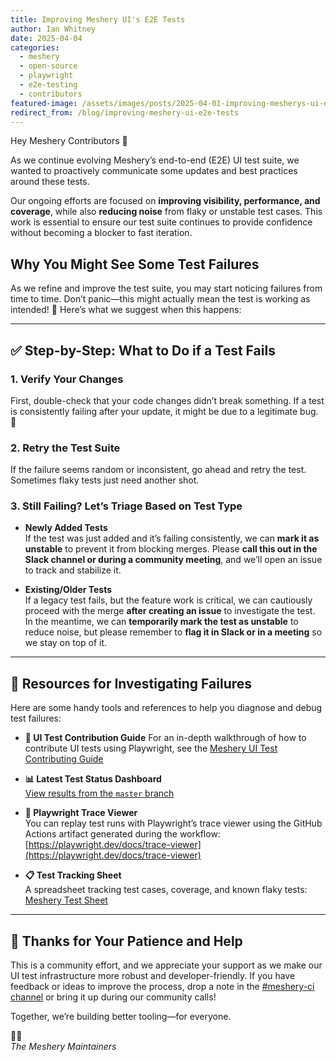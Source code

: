 ```yaml
---
title: Improving Meshery UI's E2E Tests
author: Ian Whitney
date: 2025-04-04
categories: 
  - meshery
  - open-source
  - playwright
  - e2e-testing
  - contributors
featured-image: /assets/images/posts/2025-04-01-improving-mesherys-ui-e2e-tests/6-02.png
redirect_from: /blog/improving-meshery-ui-e2e-tests
---
```


Hey Meshery Contributors 👋

As we continue evolving Meshery’s end-to-end (E2E) UI test suite, we wanted to proactively communicate some updates and best practices around these tests.

Our ongoing efforts are focused on **improving visibility, performance, and coverage**, while also **reducing noise** from flaky or unstable test cases. This work is essential to ensure our test suite continues to provide confidence without becoming a blocker to fast iteration.

## Why You Might See Some Test Failures

As we refine and improve the test suite, you may start noticing failures from time to time. Don’t panic—this might actually mean the test is working as intended! 🎉 Here’s what we suggest when this happens:

---

## ✅ Step-by-Step: What to Do if a Test Fails

### 1. Verify Your Changes  
First, double-check that your code changes didn’t break something. If a test is consistently failing after your update, it might be due to a legitimate bug. 🐛 

### 2. Retry the Test Suite  
If the failure seems random or inconsistent, go ahead and retry the test. Sometimes flaky tests just need another shot.

### 3. Still Failing? Let’s Triage Based on Test Type

- **Newly Added Tests**  
  If the test was just added and it’s failing consistently, we can **mark it as unstable** to prevent it from blocking merges. Please **call this out in the Slack channel or during a community meeting**, and we’ll open an issue to track and stabilize it.

- **Existing/Older Tests**  
  If a legacy test fails, but the feature work is critical, we can cautiously proceed with the merge **after creating an issue** to investigate the test.  
  In the meantime, we can **temporarily mark the test as unstable** to reduce noise, but please remember to **flag it in Slack or in a meeting** so we stay on top of it.

---

## 🧰 Resources for Investigating Failures

Here are some handy tools and references to help you diagnose and debug test failures:

- **📖 UI Test Contribution Guide**
For an in-depth walkthrough of how to contribute UI tests using Playwright, see the [Meshery UI Test Contributing Guide](https://docs.meshery.io/project/contributing/contributing-ui-tests)

- **📊 Latest Test Status Dashboard**  
  [View results from the `master` branch](https://docs.meshery.io/project/contributing/test-status)

- **🎥 Playwright Trace Viewer**  
  You can replay test runs with Playwright’s trace viewer using the GitHub Actions artifact generated during the workflow:  
  [https://playwright.dev/docs/trace-viewer](https://playwright.dev/docs/trace-viewer)

- **📋 Test Tracking Sheet**  
  A spreadsheet tracking test cases, coverage, and known flaky tests:  
  [Meshery Test Sheet](https://docs.google.com/spreadsheets/d/13Ir4gfaKoAX9r8qYjAFFl_U9ntke4X5ndREY1T7bnVs/edit#gid=838298230)

---

## 👏 Thanks for Your Patience and Help

This is a community effort, and we appreciate your support as we make our UI test infrastructure more robust and developer-friendly. If you have feedback or ideas to improve the process, drop a note in the [#meshery-ci channel](https://slack.layer5.io) or bring it up during our community calls!

Together, we’re building better tooling—for everyone.

🧪💚  
*The Meshery Maintainers*
